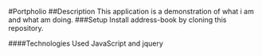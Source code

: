 #Portpholio
##Description
This application is a demonstration of what i am and what am doing.
###Setup
Install address-book by cloning this repository.

####Technologies Used
JavaScript and jquery
